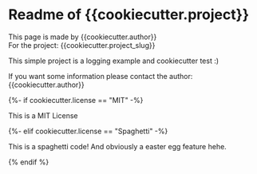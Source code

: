 # Readme of {{cookiecutter.project}}

This page is made by {{cookiecutter.author}}  
For the project: {{cookiecutter.project_slug}}

This simple project is a logging example and cookiecutter test :)

If you want some information please contact the author: {{cookiecutter.author}}

{%- if cookiecutter.license == "MIT" -%}

This is a MIT License

{%- elif cookiecutter.license == "Spaghetti" -%}

This is a spaghetti code! And obviously a easter egg feature hehe.

{% endif %}


